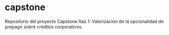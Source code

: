 # capstone
Repositorio del proyecto Capstone Itaú 1: Valorización de la opcionalidad de prepago sobre créditos corporativos.
